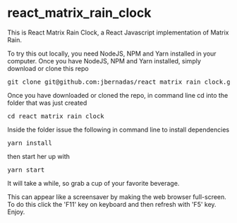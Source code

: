 # react_matrix_rain_clock

This is React Matrix Rain Clock, a React Javascript implementation of Matrix Rain.

To try this out locally, you need NodeJS, NPM and Yarn installed in your computer. Once you have NodeJS, NPM and Yarn installed, simply download or clone this repo

<pre>git clone git@github.com:jbernadas/react_matrix_rain_clock.git</pre>

Once you have downloaded or cloned the repo, in command line cd into the folder that was just created

<pre>cd react_matrix_rain_clock</pre> 

Inside the folder issue the following in command line to install dependencies

<pre>yarn install</pre>

then start her up with 

<pre>yarn start</pre> 

It will take a while, so grab a cup of your favorite beverage.

This can appear like a screensaver by making the web browser full-screen. To do this click the 'F11' key on keyboard and then refresh with 'F5' key. Enjoy.
